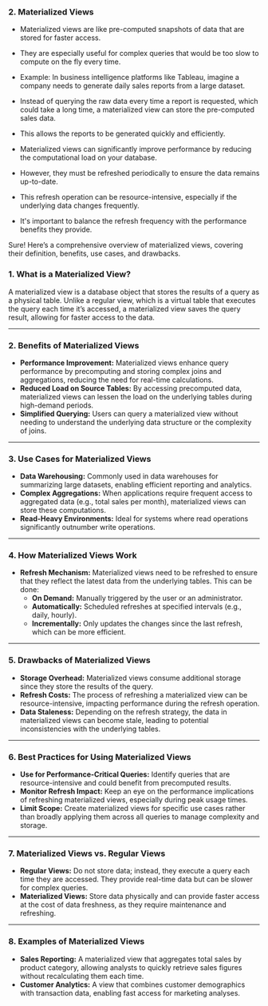 
### 2. Materialized Views
- Materialized views are like pre-computed snapshots of data that are stored for faster access.
- They are especially useful for complex queries that would be too slow to compute on the fly every time.


- Example: In business intelligence platforms like Tableau, imagine a company needs to generate daily sales reports from a large dataset.
- Instead of querying the raw data every time a report is requested, which could take a long time, a materialized view can store the pre-computed sales data.
- This allows the reports to be generated quickly and efficiently.



- Materialized views can significantly improve performance by reducing the computational load on your database.
- However, they must be refreshed periodically to ensure the data remains up-to-date.
- This refresh operation can be resource-intensive, especially if the underlying data changes frequently.
- It's important to balance the refresh frequency with the performance benefits they provide.





Sure! Here’s a comprehensive overview of materialized views, covering their definition, benefits, use cases, and drawbacks.

### 1. **What is a Materialized View?**
A materialized view is a database object that stores the results of a query as a physical table. Unlike a regular view, which is a virtual table that executes the query each time it’s accessed, a materialized view saves the query result, allowing for faster access to the data.

---

### 2. **Benefits of Materialized Views**
- **Performance Improvement:** Materialized views enhance query performance by precomputing and storing complex joins and aggregations, reducing the need for real-time calculations.
- **Reduced Load on Source Tables:** By accessing precomputed data, materialized views can lessen the load on the underlying tables during high-demand periods.
- **Simplified Querying:** Users can query a materialized view without needing to understand the underlying data structure or the complexity of joins.

---

### 3. **Use Cases for Materialized Views**
- **Data Warehousing:** Commonly used in data warehouses for summarizing large datasets, enabling efficient reporting and analytics.
- **Complex Aggregations:** When applications require frequent access to aggregated data (e.g., total sales per month), materialized views can store these computations.
- **Read-Heavy Environments:** Ideal for systems where read operations significantly outnumber write operations.

---

### 4. **How Materialized Views Work**
- **Refresh Mechanism:** Materialized views need to be refreshed to ensure that they reflect the latest data from the underlying tables. This can be done:
  - **On Demand:** Manually triggered by the user or an administrator.
  - **Automatically:** Scheduled refreshes at specified intervals (e.g., daily, hourly).
  - **Incrementally:** Only updates the changes since the last refresh, which can be more efficient.

---

### 5. **Drawbacks of Materialized Views**
- **Storage Overhead:** Materialized views consume additional storage since they store the results of the query.
- **Refresh Costs:** The process of refreshing a materialized view can be resource-intensive, impacting performance during the refresh operation.
- **Data Staleness:** Depending on the refresh strategy, the data in materialized views can become stale, leading to potential inconsistencies with the underlying tables.

---

### 6. **Best Practices for Using Materialized Views**
- **Use for Performance-Critical Queries:** Identify queries that are resource-intensive and could benefit from precomputed results.
- **Monitor Refresh Impact:** Keep an eye on the performance implications of refreshing materialized views, especially during peak usage times.
- **Limit Scope:** Create materialized views for specific use cases rather than broadly applying them across all queries to manage complexity and storage.

---

### 7. **Materialized Views vs. Regular Views**
- **Regular Views:** Do not store data; instead, they execute a query each time they are accessed. They provide real-time data but can be slower for complex queries.
- **Materialized Views:** Store data physically and can provide faster access at the cost of data freshness, as they require maintenance and refreshing.

---

### 8. **Examples of Materialized Views**
- **Sales Reporting:** A materialized view that aggregates total sales by product category, allowing analysts to quickly retrieve sales figures without recalculating them each time.
- **Customer Analytics:** A view that combines customer demographics with transaction data, enabling fast access for marketing analyses.








